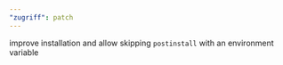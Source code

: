 ```yaml
---
"zugriff": patch
---
```


improve installation and allow skipping `postinstall` with an environment variable
